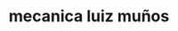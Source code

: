 ---
title: "mecanica luiz muños"
url: /garagoa/mecanica-luiz-munos/
shop: reparación de automóviles
---